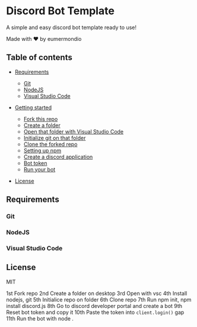 # Discord Bot Template

A simple and easy discord bot template ready to use!

Made with ❤ by eumermondio

## Table of contents

- [Requirements](#Requirements)

    * [Git](#Git)
    * [NodeJS](#NodeJS)
    * [Visual Studio Code](#Visual-Studio-Code)

- [Getting started](#Getting-started)

    * [Fork this repo](#Fork-this-repo)
    * [Create a folder](#Create-a-folder)
    * [Open that folder with Visual Studio Code](#Open-that-folder-with-Visual-Studio-Code)
    * [Initialize git on that folder](#Initialize-git-on-that-folder)
    * [Clone the forked repo](#Clone-the-forked-repo)
    * [Setting up npm](#Setting-up-npm)
    * [Create a discord application](#Create-a-discord-application)
    * [Bot token](#Bot-token)
    * [Run your bot](#Run-your-bot)

- [License](#License)

## Requirements

### Git

### NodeJS

### Visual Studio Code

## License

MIT

1st Fork repo
2nd Create a folder on desktop
3rd Open with vsc
4th Install nodejs, git
5th Initialice repo on folder
6th Clone repo
7th Run npm init, npm install discord.js
8th Go to discord developer portal and create a bot
9th Reset bot token and copy it
10th Paste the token into `client.login()` gap
11th Run the bot with node .
